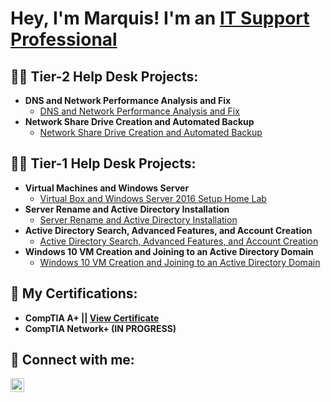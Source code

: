 <h1>Hey, I'm Marquis! I'm an <a href="https://github.com/Masterquis">IT Support Professional</a></h1>

<h2>👨‍💻 Tier-2 Help Desk Projects:</h2>

- <b>DNS and Network Performance Analysis and Fix</b>
  - [DNS and Network Performance Analysis and Fix](https://github.com/Masterquis/DNSAnalysis)
- <b>Network Share Drive Creation and Automated Backup</b>
  - [Network Share Drive Creation and Automated Backup](https://github.com/Masterquis/NetworkShareAndBackup)
    
<h2>👨‍💻 Tier-1 Help Desk Projects:</h2>

- <b>Virtual Machines and Windows Server</b>
  - [Virtual Box and Windows Server 2016 Setup Home Lab](https://github.com/Masterquis/VMAndWindowsServerLab/)
- <b>Server Rename and Active Directory Installation</b>
  - [Server Rename and Active Directory Installation](https://github.com/Masterquis/ActiveDirectoryInstall/)
- <b>Active Directory Search, Advanced Features, and Account Creation</b>
  - [Active Directory Search, Advanced Features, and Account Creation](https://github.com/Masterquis/AccountCreationAndFeatures/)
- <b>Windows 10 VM Creation and Joining to an Active Directory Domain</b>
  - [Windows 10 VM Creation and Joining to an Active Directory Domain](https://github.com/Masterquis/Windows10JoinDomain/)

<h2>🌱 My Certifications:</h2>

- <b>CompTIA A+ || <a href="https://drive.google.com/file/d/1qAYqqyoGL0ZBmG_k6oRY5M5qDNslo27N/view?usp=sharing">View Certificate</a></b>
  <!-- - [Virtual Box and Windows Server 2016 Setup Home Lab](https://github.com/joshmadakor1/Algorithms-Practice) -->
- <b>CompTIA Network+ (IN PROGRESS)</b>
  <!-- - [Virtual Box and Windows Server 2016 Setup Home Lab](https://github.com/joshmadakor1/Algorithms-Practice) -->

<!-- <h2>📺 Popular YouTube Videos</h2>

- [How to get into Cybersecurity Starting From Zero](https://www.youtube.com/watch?v=a83ASGn_V_s)
- [A Day in the Life of a Cybersecurity Anayst](https://www.youtube.com/watch?v=uHy3oM7NnoU)
- [How to Create a KeyLogger (C#)](https://www.youtube.com/watch?v=N-L9hklSlNk)
- [Ransomware Demonstration (C#)](https://www.youtube.com/watch?v=OfvdQeh79s0)
- [Is WGU Legit?](https://www.youtube.com/watch?v=E2MwRWxDBkA) -->

<h2> 🤳 Connect with me:</h2>

[<img align="left" alt="MarquisPersley | LinkedIn" width="22px" src="https://cdn.jsdelivr.net/npm/simple-icons@v3/icons/linkedin.svg" />][linkedin]

 [linkedin]: https://linkedin.com/in/marquispersley

<!--
**joshmadakor1/joshmadakor1** is a ✨ _special_ ✨ repository because its `README.md` (this file) appears on your GitHub profile.

Here are some ideas to get you started:

- 🔭 I’m currently working on ...
- 🌱 I’m currently learning ...
- 👯 I’m looking to collaborate on ...
- 🤔 I’m looking for help with ...
- 💬 Ask me about ...
- 📫 How to reach me: ...
- 😄 Pronouns: ...
- ⚡ Fun fact: ...
-->
